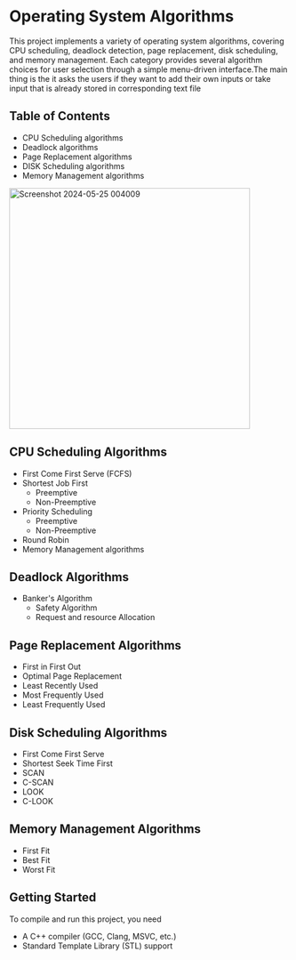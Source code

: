 <h1>Operating System Algorithms</h1>
<p>This project implements a variety of operating system algorithms, covering CPU scheduling, deadlock detection, page replacement, disk scheduling, and memory management. Each category provides several algorithm choices for user selection through a simple menu-driven interface.The main thing is the it asks the users if they want to add their own inputs or take input that is already stored in corresponding text file</p>
<h2>Table of Contents</h2>
<ul>
    <li>CPU Scheduling algorithms</li>
    <li>Deadlock algorithms</li>
    <li>Page Replacement algorithms</li>
    <li>DISK Scheduling algorithms</li>
    <li>Memory Management algorithms</li>
</ul>
<img width="433" alt="Screenshot 2024-05-25 004009" src="https://github.com/jatinn27/OS_lab/assets/122196729/57376df3-c58a-40ce-8253-5e18ddf99752">
<h2>CPU Scheduling Algorithms</h2>
<ul>
    <li>First Come First Serve (FCFS)</li>
    <li>Shortest Job First
    <ul>
        <li>Preemptive</li>
        <li>Non-Preemptive</li>
    </ul></li>
    <li>Priority Scheduling
    <ul>
        <li>Preemptive</li>
        <li>Non-Preemptive</li>
    </ul></li>
    <li>Round Robin</li>
    <li>Memory Management algorithms</li>
</ul>
<h2>Deadlock Algorithms</h2>
<ul>
   <li>Banker's Algorithm
    <ul>
        <li>Safety Algorithm</li>
        <li>Request and resource Allocation</li>
    </ul></li>
</ul>
<h2>Page Replacement Algorithms</h2>
<ul>
    <li>First in First Out</li>
    <li>Optimal Page Replacement</li>
    <li>Least Recently Used</li>
    <li>Most Frequently Used</li>
    <li>Least Frequently Used</li>
</ul>
<h2>Disk Scheduling Algorithms</h2>
<ul>
    <li>First Come First Serve</li>
    <li>Shortest Seek Time First</li>
    <li>SCAN</li>
    <li>C-SCAN</li>
    <li>LOOK</li>
    <li>C-LOOK</li>
</ul>
<h2>Memory Management Algorithms</h2>
<ul>
    <li>First Fit</li>
    <li>Best Fit</li>
    <li>Worst Fit</li>
</ul>
<h2>Getting Started</h2>
<p>To compile and run this project, you need</p>
<ul>
    <li>A C++ compiler (GCC, Clang, MSVC, etc.)
</li>
    <li>Standard Template Library (STL) support</li>
</ul>
